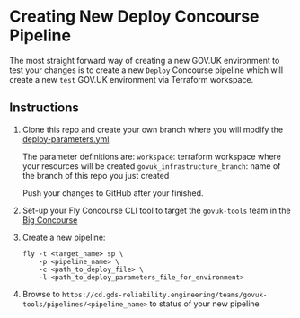 # Creating New Deploy Concourse Pipeline

The most straight forward way of creating a new GOV.UK environment to test your
changes is to create a new `Deploy` Concourse pipeline which will create a new
`test` GOV.UK environment via Terraform workspace.

## Instructions

1. Clone this repo and create your own branch where you will modify the
   [deploy-parameters.yml](../pipelines/deploy-parameters.yml).

   The parameter definitions are:
   `workspace`: terraform workspace where your resources will be created
   `govuk_infrastructure_branch`: name of the branch of this repo you just created

   Push your changes to GitHub after your finished.

1. Set-up your Fly Concourse CLI tool to target the `govuk-tools` team in the
   [Big Concourse](https://cd.gds-reliability.engineering/teams/govuk-tools)

1. Create a new pipeline:

   ```shell
   fly -t <target_name> sp \
       -p <pipeline_name> \
       -c <path_to_deploy_file> \
       -l <path_to_deploy_parameters_file_for_environment>
   ```

1. Browse to `https://cd.gds-reliability.engineering/teams/govuk-tools/pipelines/<pipeline_name>`
   to status of your new pipeline
